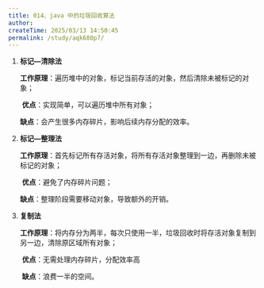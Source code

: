 ```yaml
---
title: 014、java 中的垃圾回收算法
author:
createTime: 2025/03/13 14:50:45
permalink: /study/aqk680p7/
---
```


1. **标记—清除法**

   ​	**工作原理**：遍历堆中的对象，标记当前存活的对象，然后清除未被标记的对象；

   ​	**优点**：实现简单，可以遍历堆中所有对象；

   ​	**缺点**：会产生很多内存碎片，影响后续内存分配的效率。

2. **标记—整理法**

   ​	**工作原理**：首先标记所有存活对象，将所有存活对象整理到一边，再删除未被标记的对象；

   ​	**优点**：避免了内存碎片问题；

   ​	**缺点**：整理阶段需要移动对象，导致额外的开销。

3. **复制法**

   ​	**工作原理**：将内存分为两半，每次只使用一半，垃圾回收时将存活对象复制到另一边，清除原区域所有对象；

   ​	**优点**：无需处理内存碎片，分配效率高

   ​	**缺点**：浪费一半的空间。

